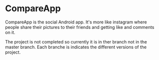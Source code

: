 # CompareApp
CompareApp is the social Android app. It's more like instagram where people share their pictures to their friends and getting like and comments on it.

The project is not completed so currently it is in ther branch not in the master branch. Each branche is indicates the different versions of the project.
